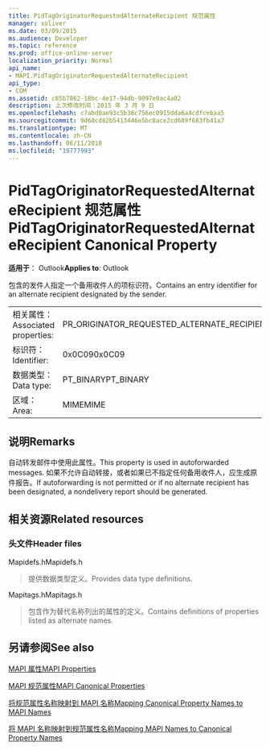 ```yaml
---
title: PidTagOriginatorRequestedAlternateRecipient 规范属性
manager: soliver
ms.date: 03/09/2015
ms.audience: Developer
ms.topic: reference
ms.prod: office-online-server
localization_priority: Normal
api_name:
- MAPI.PidTagOriginatorRequestedAlternateRecipient
api_type:
- COM
ms.assetid: c85b7862-18bc-4e17-94db-9097e0ac4a02
description: 上次修改时间：2015 年 3 月 9 日
ms.openlocfilehash: c7abd0ae93c5b38c756ec0915dda6a4cdfcebaa5
ms.sourcegitcommit: 9d60cd82b5413446e5bc8ace2cd689f683fb41a7
ms.translationtype: MT
ms.contentlocale: zh-CN
ms.lasthandoff: 06/11/2018
ms.locfileid: "19777993"
---
```

# <a name="pidtagoriginatorrequestedalternaterecipient-canonical-property"></a><span data-ttu-id="ac713-103">PidTagOriginatorRequestedAlternateRecipient 规范属性</span><span class="sxs-lookup"><span data-stu-id="ac713-103">PidTagOriginatorRequestedAlternateRecipient Canonical Property</span></span>

  
  
<span data-ttu-id="ac713-104">**适用于**： Outlook</span><span class="sxs-lookup"><span data-stu-id="ac713-104">**Applies to**: Outlook</span></span> 
  
<span data-ttu-id="ac713-105">包含的发件人指定一个备用收件人的项标识符。</span><span class="sxs-lookup"><span data-stu-id="ac713-105">Contains an entry identifier for an alternate recipient designated by the sender.</span></span>
  
|||
|:-----|:-----|
|<span data-ttu-id="ac713-106">相关属性：</span><span class="sxs-lookup"><span data-stu-id="ac713-106">Associated properties:</span></span>  <br/> |<span data-ttu-id="ac713-107">PR_ORIGINATOR_REQUESTED_ALTERNATE_RECIPIENT</span><span class="sxs-lookup"><span data-stu-id="ac713-107">PR_ORIGINATOR_REQUESTED_ALTERNATE_RECIPIENT</span></span>  <br/> |
|<span data-ttu-id="ac713-108">标识符：</span><span class="sxs-lookup"><span data-stu-id="ac713-108">Identifier:</span></span>  <br/> |<span data-ttu-id="ac713-109">0x0C09</span><span class="sxs-lookup"><span data-stu-id="ac713-109">0x0C09</span></span>  <br/> |
|<span data-ttu-id="ac713-110">数据类型：</span><span class="sxs-lookup"><span data-stu-id="ac713-110">Data type:</span></span>  <br/> |<span data-ttu-id="ac713-111">PT_BINARY</span><span class="sxs-lookup"><span data-stu-id="ac713-111">PT_BINARY</span></span>  <br/> |
|<span data-ttu-id="ac713-112">区域：</span><span class="sxs-lookup"><span data-stu-id="ac713-112">Area:</span></span>  <br/> |<span data-ttu-id="ac713-113">MIME</span><span class="sxs-lookup"><span data-stu-id="ac713-113">MIME</span></span>  <br/> |
   
## <a name="remarks"></a><span data-ttu-id="ac713-114">说明</span><span class="sxs-lookup"><span data-stu-id="ac713-114">Remarks</span></span>

<span data-ttu-id="ac713-115">自动转发邮件中使用此属性。</span><span class="sxs-lookup"><span data-stu-id="ac713-115">This property is used in autoforwarded messages.</span></span> <span data-ttu-id="ac713-116">如果不允许自动转接，或者如果已不指定任何备用收件人，应生成原件报告。</span><span class="sxs-lookup"><span data-stu-id="ac713-116">If autoforwarding is not permitted or if no alternate recipient has been designated, a nondelivery report should be generated.</span></span>
  
## <a name="related-resources"></a><span data-ttu-id="ac713-117">相关资源</span><span class="sxs-lookup"><span data-stu-id="ac713-117">Related resources</span></span>

### <a name="header-files"></a><span data-ttu-id="ac713-118">头文件</span><span class="sxs-lookup"><span data-stu-id="ac713-118">Header files</span></span>

<span data-ttu-id="ac713-119">Mapidefs.h</span><span class="sxs-lookup"><span data-stu-id="ac713-119">Mapidefs.h</span></span>
  
> <span data-ttu-id="ac713-120">提供数据类型定义。</span><span class="sxs-lookup"><span data-stu-id="ac713-120">Provides data type definitions.</span></span>
    
<span data-ttu-id="ac713-121">Mapitags.h</span><span class="sxs-lookup"><span data-stu-id="ac713-121">Mapitags.h</span></span>
  
> <span data-ttu-id="ac713-122">包含作为替代名称列出的属性的定义。</span><span class="sxs-lookup"><span data-stu-id="ac713-122">Contains definitions of properties listed as alternate names.</span></span>
    
## <a name="see-also"></a><span data-ttu-id="ac713-123">另请参阅</span><span class="sxs-lookup"><span data-stu-id="ac713-123">See also</span></span>



[<span data-ttu-id="ac713-124">MAPI 属性</span><span class="sxs-lookup"><span data-stu-id="ac713-124">MAPI Properties</span></span>](mapi-properties.md)
  
[<span data-ttu-id="ac713-125">MAPI 规范属性</span><span class="sxs-lookup"><span data-stu-id="ac713-125">MAPI Canonical Properties</span></span>](mapi-canonical-properties.md)
  
[<span data-ttu-id="ac713-126">将规范属性名称映射到 MAPI 名称</span><span class="sxs-lookup"><span data-stu-id="ac713-126">Mapping Canonical Property Names to MAPI Names</span></span>](mapping-canonical-property-names-to-mapi-names.md)
  
[<span data-ttu-id="ac713-127">将 MAPI 名称映射到规范属性名称</span><span class="sxs-lookup"><span data-stu-id="ac713-127">Mapping MAPI Names to Canonical Property Names</span></span>](mapping-mapi-names-to-canonical-property-names.md)

